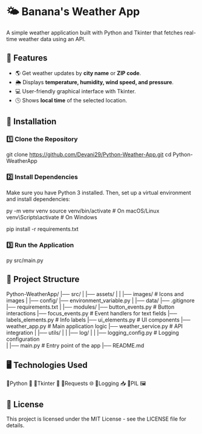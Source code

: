# 🌤️ Banana's Weather App

A simple weather application built with Python and Tkinter that fetches real-time weather data using an API.

## 📌 Features
- 🌎 Get weather updates by **city name** or **ZIP code**.
- 🌦️ Displays **temperature, humidity, wind speed, and pressure**.
- 💻 User-friendly graphical interface with Tkinter.
- 🕓 Shows **local time** of the selected location.

## 🔧 Installation

### 1️⃣ Clone the Repository
git clone https://github.com/Devani29/Python-Weather-App.git
cd Python-WeatherApp

### 2️⃣ Install Dependencies
Make sure you have Python 3 installed. Then, set up a virtual environment and install dependencies:

py -m venv venv
source venv/bin/activate                # On macOS/Linux
venv\Scripts\activate                   # On Windows

pip install -r requirements.txt

### 3️⃣ Run the Application
py src/main.py

## 📝 Project Structure
Python-WeatherApp/
|── src/
|   |── assets/
|   |   |── images/                             # Icons and images
|   |── config/
        |── environment_variable.py
|   |── data/
        |── .gitignore
        |── requirements.txt
|   |── modules/
        |── button_events.py                    # Button interactions
        |── focus_events.py                     # Event handlers for text fields
        |── labels_elements.py                  # Info labels
        |── ui_elements.py                      # UI components
        |── weather_app.py                      # Main application logic
        |── weather_service.py                  # API integration
|   |── utils/
|   |     |── log/
|   |         |── logging_config.py             # Logging configuration    
|   |── main.py                                 # Entry point of the app
|── README.md

## 🖥️ Technologies Used
🔹Python 🐍
🔹Tkinter 🎨
🔹Requests 🌐
🔹Logging 📥
🔹PIL 🖼️

## 📃 License
This project is licensed under the MIT License - see the LICENSE file for details.
